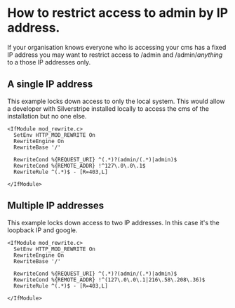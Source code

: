 # How to restrict access to admin by IP address.

If your organisation knows everyone who is accessing your cms has a fixed IP address you may want to restrict access to 
/admin and /admin/*anything* to a those IP addresses only.

## A single IP address

This example locks down access to only the local system. This would allow a developer with Silverstripe installed 
locally to access the cms of the installation but no one else.

````
<IfModule mod_rewrite.c>
  SetEnv HTTP_MOD_REWRITE On
  RewriteEngine On
  RewriteBase '/'

  RewriteCond %{REQUEST_URI} ^(.*)?(admin/(.*)|admin)$
  RewriteCond %{REMOTE_ADDR} !^127\.0\.0\.1$
  RewriteRule ^(.*)$ - [R=403,L]
  
</IfModule>
````

## Multiple IP addresses

This example locks down access to two IP addresses. In this case it's the loopback IP and google.

````
<IfModule mod_rewrite.c>
  SetEnv HTTP_MOD_REWRITE On
  RewriteEngine On
  RewriteBase '/'

  RewriteCond %{REQUEST_URI} ^(.*)?(admin/(.*)|admin)$
  RewriteCond %{REMOTE_ADDR} !^(127\.0\.0\.1|216\.58\.208\.36)$
  RewriteRule ^(.*)$ - [R=403,L]
  
</IfModule>
````
